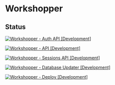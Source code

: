 # Workshopper

## Status

[![Workshopper - Auth API [Development]](https://github.com/wmanka/Workshopper/actions/workflows/workshopper-api-auth-development.yml/badge.svg?branch=develop)](https://github.com/wmanka/Workshopper/actions/workflows/workshopper-api-auth-development.yml)

[![Workshopper - API [Development]](https://github.com/wmanka/Workshopper/actions/workflows/workshopper-api-development.yml/badge.svg?branch=develop)](https://github.com/wmanka/Workshopper/actions/workflows/workshopper-api-development.yml)

[![Workshopper - Sessions API [Development]](https://github.com/wmanka/Workshopper/actions/workflows/workshopper-api-sessions-development.yml/badge.svg?branch=develop)](https://github.com/wmanka/Workshopper/actions/workflows/workshopper-api-sessions-development.yml)

[![Workshopper - Database Updater [Development]](https://github.com/wmanka/Workshopper/actions/workflows/workshopper-database-updater.yml/badge.svg?branch=develop)](https://github.com/wmanka/Workshopper/actions/workflows/workshopper-database-updater.yml)

[![Workshopper - Deploy [Development]](https://github.com/wmanka/Workshopper/actions/workflows/workshopper-deploy-development.yml/badge.svg?branch=develop)](https://github.com/wmanka/Workshopper/actions/workflows/workshopper-deploy-development.yml)
